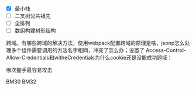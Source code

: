 - [x] 最小栈
- [ ] 二叉树公共祖先
- [ ] 全排列
- [ ] 数组构建树形结构

跨域。有哪些跨域的解决方法，使用webpack配置跨域的原理是啥，jsonp怎么处理多个组件需要调用的方法名字相同，冲突了怎么办；设置了 Access-Control-Allow-Credentials和witheCredentials为什么cookie还是没能成功跨域；

哪次握手最容易攻击

BM30 BM32